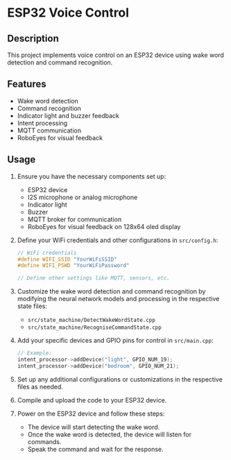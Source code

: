 # ESP32 Voice Control

## Description
This project implements voice control on an ESP32 device using wake word detection and command recognition.

## Features
- Wake word detection
- Command recognition
- Indicator light and buzzer feedback
- Intent processing
- MQTT communication
- RoboEyes for visual feedback

## Usage
1. Ensure you have the necessary components set up:
   - ESP32 device
   - I2S microphone or analog microphone
   - Indicator light
   - Buzzer
   - MQTT broker for communication
   - RoboEyes for visual feedback on 128x64 oled display

2. Define your WiFi credentials and other configurations in `src/config.h`:
   ```cpp
   // WiFi credentials
   #define WIFI_SSID "YourWiFiSSID"
   #define WIFI_PSWD "YourWiFiPassword"

   // Define other settings like MQTT, sensors, etc.
   ```

3. Customize the wake word detection and command recognition by modifying the neural network models and processing in the respective state files:
   - `src/state_machine/DetectWakeWordState.cpp`
   - `src/state_machine/RecogniseCommandState.cpp`

4. Add your specific devices and GPIO pins for control in `src/main.cpp`:
   ```cpp
   // Example:
   intent_processor->addDevice("light", GPIO_NUM_19);
   intent_processor->addDevice("bedroom", GPIO_NUM_21);
   ```

5. Set up any additional configurations or customizations in the respective files as needed.

6. Compile and upload the code to your ESP32 device.

7. Power on the ESP32 device and follow these steps:
   - The device will start detecting the wake word.
   - Once the wake word is detected, the device will listen for commands.
   - Speak the command and wait for the response.
